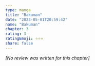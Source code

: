 ```yaml
---
type: manga
title: "Bakuman"
date: "2023-05-01T20:59:42"
name: "Bakuman"
chapter: 3
rating: 3
ratingEmoji: ⭐️⭐️⭐️
share: false
---
```


_[No review was written for this chapter]_
